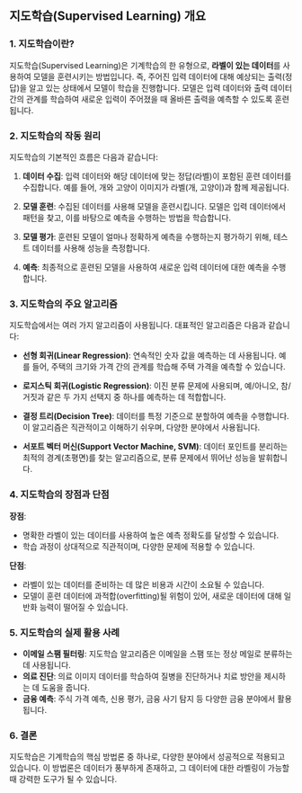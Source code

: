 ## 지도학습(Supervised Learning) 개요

### 1. 지도학습이란?
지도학습(Supervised Learning)은 기계학습의 한 유형으로, **라벨이 있는 데이터**를 사용하여 모델을 훈련시키는 방법입니다. 즉, 주어진 입력 데이터에 대해 예상되는 출력(정답)을 알고 있는 상태에서 모델이 학습을 진행합니다. 모델은 입력 데이터와 출력 데이터 간의 관계를 학습하여 새로운 입력이 주어졌을 때 올바른 출력을 예측할 수 있도록 훈련됩니다.

### 2. 지도학습의 작동 원리
지도학습의 기본적인 흐름은 다음과 같습니다:

1. **데이터 수집**: 입력 데이터와 해당 데이터에 맞는 정답(라벨)이 포함된 훈련 데이터를 수집합니다. 예를 들어, 개와 고양이 이미지가 라벨(개, 고양이)과 함께 제공됩니다.

2. **모델 훈련**: 수집된 데이터를 사용해 모델을 훈련시킵니다. 모델은 입력 데이터에서 패턴을 찾고, 이를 바탕으로 예측을 수행하는 방법을 학습합니다.

3. **모델 평가**: 훈련된 모델이 얼마나 정확하게 예측을 수행하는지 평가하기 위해, 테스트 데이터를 사용해 성능을 측정합니다.

4. **예측**: 최종적으로 훈련된 모델을 사용하여 새로운 입력 데이터에 대한 예측을 수행합니다.

### 3. 지도학습의 주요 알고리즘
지도학습에서는 여러 가지 알고리즘이 사용됩니다. 대표적인 알고리즘은 다음과 같습니다:

- **선형 회귀(Linear Regression)**: 연속적인 숫자 값을 예측하는 데 사용됩니다. 예를 들어, 주택의 크기와 가격 간의 관계를 학습해 주택 가격을 예측할 수 있습니다.
  
- **로지스틱 회귀(Logistic Regression)**: 이진 분류 문제에 사용되며, 예/아니오, 참/거짓과 같은 두 가지 선택지 중 하나를 예측하는 데 적합합니다.
  
- **결정 트리(Decision Tree)**: 데이터를 특정 기준으로 분할하여 예측을 수행합니다. 이 알고리즘은 직관적이고 이해하기 쉬우며, 다양한 분야에서 사용됩니다.

- **서포트 벡터 머신(Support Vector Machine, SVM)**: 데이터 포인트를 분리하는 최적의 경계(초평면)를 찾는 알고리즘으로, 분류 문제에서 뛰어난 성능을 발휘합니다.

### 4. 지도학습의 장점과 단점
**장점**:
- 명확한 라벨이 있는 데이터를 사용하여 높은 예측 정확도를 달성할 수 있습니다.
- 학습 과정이 상대적으로 직관적이며, 다양한 문제에 적용할 수 있습니다.

**단점**:
- 라벨이 있는 데이터를 준비하는 데 많은 비용과 시간이 소요될 수 있습니다.
- 모델이 훈련 데이터에 과적합(overfitting)될 위험이 있어, 새로운 데이터에 대해 일반화 능력이 떨어질 수 있습니다.

### 5. 지도학습의 실제 활용 사례
- **이메일 스팸 필터링**: 지도학습 알고리즘은 이메일을 스팸 또는 정상 메일로 분류하는 데 사용됩니다.
- **의료 진단**: 의료 이미지 데이터를 학습하여 질병을 진단하거나 치료 방안을 제시하는 데 도움을 줍니다.
- **금융 예측**: 주식 가격 예측, 신용 평가, 금융 사기 탐지 등 다양한 금융 분야에서 활용됩니다.

### 6. 결론
지도학습은 기계학습의 핵심 방법론 중 하나로, 다양한 분야에서 성공적으로 적용되고 있습니다. 이 방법론은 데이터가 풍부하게 존재하고, 그 데이터에 대한 라벨링이 가능할 때 강력한 도구가 될 수 있습니다.
